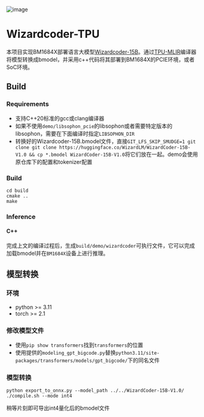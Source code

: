 ![image](./assets/sophgo_chip.png)

# Wizardcoder-TPU

本项目实现BM1684X部署语言大模型[Wizardcoder-15B](https://huggingface.co/WizardLM/WizardCoder-15B-V1.0)。通过[TPU-MLIR](https://github.com/sophgo/tpu-mlir)编译器将模型转换成bmodel，并采用c++代码将其部署到BM1684X的PCIE环境，或者SoC环境。


## Build


### Requirements

- 支持C++20标准的gcc或clang编译器
- 如果不使用```demo/libsophon_pcie```的libsophon或者需要特定版本的libsophon，需要在下面编译时指定```LIBSOPHON_DIR```
- 转换好的Wizardcoder-15B.bmodel文件，直接```GIT_LFS_SKIP_SMUDGE=1 git clone git clone https://huggingface.co/WizardLM/WizardCoder-15B-V1.0 && cp *.bmodel WizardCoder-15B-V1.0```将它们放在一起。demo会使用原仓库下的配置和tokenizer配置

### Build

```shell
cd build
cmake .. 
make
```
### Inference

#### C++
完成上文的编译过程后，生成```build/demo/wizardcoder```可执行文件，它可以完成加载bmodel并在```BM1684X```设备上进行推理。


## 模型转换


### 环境
- python >= 3.11
- torch >= 2.1



### 修改模型文件

- 使用```pip show transformers```找到```transformers```的位置
- 使用提供的```modeling_gpt_bigcode.py```替换```python3.11/site-packages/transformers/models/gpt_bigcode/```下的同名文件

### 模型转换

```shell
python export_to_onnx.py --model_path ../../WizardCoder-15B-V1.0/
./compile.sh --mode int4
```
稍等片刻即可导出int4量化后的bmodel文件
